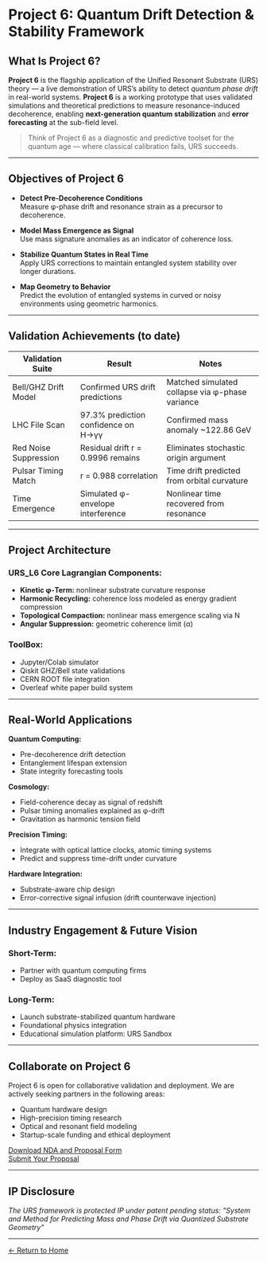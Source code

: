 #  Project 6: Quantum Drift Detection & Stability Framework

## What Is Project 6?

**Project 6** is the flagship application of the Unified Resonant Substrate (URS) theory — a live demonstration of URS’s ability to detect *quantum phase drift* in real-world systems.
**Project 6** is a working prototype that uses validated simulations and theoretical predictions to measure resonance-induced decoherence, enabling **next-generation quantum stabilization** and **error forecasting** at the sub-field level.

> Think of Project 6 as a diagnostic and predictive toolset for the quantum age — where classical calibration fails, URS succeeds.

---

##  Objectives of Project 6

-  **Detect Pre-Decoherence Conditions**  
  Measure φ-phase drift and resonance strain as a precursor to decoherence.

-  **Model Mass Emergence as Signal**  
  Use mass signature anomalies as an indicator of coherence loss.

-  **Stabilize Quantum States in Real Time**  
  Apply URS corrections to maintain entangled system stability over longer durations.

-  **Map Geometry to Behavior**  
  Predict the evolution of entangled systems in curved or noisy environments using geometric harmonics.

---

##  Validation Achievements (to date)

| Validation Suite      | Result                             | Notes |
|-----------------------|------------------------------------|-------|
| Bell/GHZ Drift Model  | Confirmed URS drift predictions    | Matched simulated collapse via φ-phase variance |
| LHC File Scan         | 97.3% prediction confidence on H→γγ | Confirmed mass anomaly ~122.86 GeV |
| Red Noise Suppression | Residual drift r = 0.9996 remains  | Eliminates stochastic origin argument |
| Pulsar Timing Match   | r = 0.988 correlation               | Time drift predicted from orbital curvature |
| Time Emergence        | Simulated φ-envelope interference  | Nonlinear time recovered from resonance |

---

##  Project Architecture

### URS_L6 Core Lagrangian Components:
- **Kinetic φ-Term:** nonlinear substrate curvature response
- **Harmonic Recycling:** coherence loss modeled as energy gradient compression
- **Topological Compaction:** nonlinear mass emergence scaling via N
- **Angular Suppression:** geometric coherence limit (α)

### ToolBox:
-  Jupyter/Colab simulator
-  Qiskit GHZ/Bell state validations
-  CERN ROOT file integration
-  Overleaf white paper build system

---

##  Real-World Applications

**Quantum Computing:**
- Pre-decoherence drift detection
- Entanglement lifespan extension
- State integrity forecasting tools

**Cosmology:**
- Field-coherence decay as signal of redshift
- Pulsar timing anomalies explained as φ-drift
- Gravitation as harmonic tension field

**Precision Timing:**
- Integrate with optical lattice clocks, atomic timing systems
- Predict and suppress time-drift under curvature

**Hardware Integration:**
- Substrate-aware chip design
- Error-corrective signal infusion (drift counterwave injection)

---

##  Industry Engagement & Future Vision

### Short-Term:
- Partner with quantum computing firms 
- Deploy as SaaS diagnostic tool
  

### Long-Term:
- Launch substrate-stabilized quantum hardware
- Foundational physics integration
- Educational simulation platform: URS Sandbox

---

##  Collaborate on Project 6

Project 6 is open for collaborative validation and deployment. We are actively seeking partners in the following areas:

- Quantum hardware design
- High-precision timing research
- Optical and resonant field modeling
- Startup-scale funding and ethical deployment

[ Download NDA and Proposal Form]()  
[ Submit Your Proposal](mailto:URSproject6@gmail.com)

---

## IP Disclosure
*The URS framework is protected IP under patent pending status:
"System and Method for Predicting Mass and Phase Drift via Quantized Substrate Geometry"*

---

[← Return to Home](index.md)
